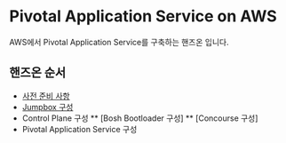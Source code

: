 # Pivotal Application Service on AWS
AWS에서 Pivotal Application Service를 구축하는 핸즈온 입니다.
## 핸즈온 순서
* [사전 준비 사항](/pivotal-application-service/aws/prerequisites.md)
* [Jumpbox 구성](/pivotal-application-service/aws/setup-jumpbox.md)
* Control Plane 구성
** [Bosh Bootloader 구성]
** [Concourse 구성]
* Pivotal Application Service 구성
